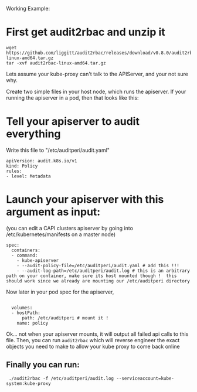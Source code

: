 Working Example:

# First get audit2rbac and unzip it

```
wget https://github.com/liggitt/audit2rbac/releases/download/v0.8.0/audit2rbac-linux-amd64.tar.gz
tar -xvf audit2rbac-linux-amd64.tar.gz
```

Lets assume your kube-proxy can't talk to the APIServer, and your not sure why. 


Create two simple files in your host node, which runs the apiserver.  If your running the apiserver in a pod, then that looks like this:


# Tell your apiserver to audit everything 

Write this file to "/etc/auditperi/audit.yaml"
```
apiVersion: audit.k8s.io/v1
kind: Policy
rules:
- level: Metadata
```

# Launch your apiserver with this argument as input:

(you can edit a CAPI clusters apiserver by going into /etc/kubernetes/manifests on a master node)

```
spec:
  containers:
  - command:
    - kube-apiserver
    - --audit-policy-file=/etc/auditperi/audit.yaml # add this !!!
    - --audit-log-path=/etc/auditperi/audit.log # this is an arbitrary path on your container, make sure its host mounted though !  this should work since we already are mounting our /etc/auditperi directory
```
Now later in your pod spec for the apiserver, 

```
   
  volumes:
  - hostPath:
      path: /etc/auditperi # mount it !
    name: policy
```

Ok... not when your apiserver mounts, it will output all failed api calls to this file.  Then, you can run `audit2rbac` which will reverse engineer the exact objects you need to make to allow your kube proxy to come back online


## Finally you can run:
```
 ./audit2rbac -f /etc/auditperi/audit.log --serviceaccount=kube-system:kube-proxy
```


